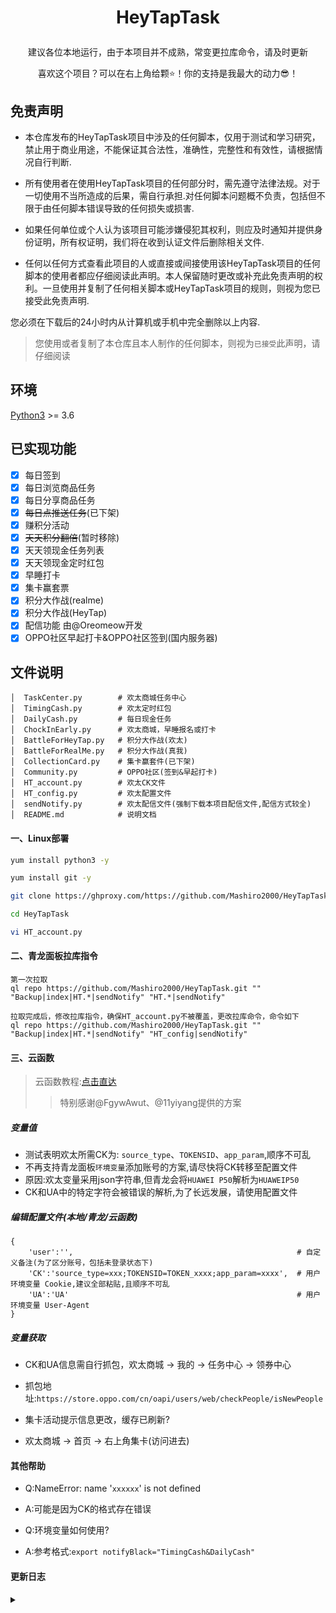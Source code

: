 # <p align="center">HeyTapTask</p>
<p align="center">建议各位本地运行，由于本项目并不成熟，常变更拉库命令，请及时更新</P>
<p align="center">喜欢这个项目？可以在右上角给颗⭐！你的支持是我最大的动力😎！</P>

## 免责声明
- 本仓库发布的HeyTapTask项目中涉及的任何脚本，仅用于测试和学习研究，禁止用于商业用途，不能保证其合法性，准确性，完整性和有效性，请根据情况自行判断.

- 所有使用者在使用HeyTapTask项目的任何部分时，需先遵守法律法规。对于一切使用不当所造成的后果，需自行承担.对任何脚本问题概不负责，包括但不限于由任何脚本错误导致的任何损失或损害.

- 如果任何单位或个人认为该项目可能涉嫌侵犯其权利，则应及时通知并提供身份证明，所有权证明，我们将在收到认证文件后删除相关文件.

- 任何以任何方式查看此项目的人或直接或间接使用该HeyTapTask项目的任何脚本的使用者都应仔细阅读此声明。本人保留随时更改或补充此免责声明的权利。一旦使用并复制了任何相关脚本或HeyTapTask项目的规则，则视为您已接受此免责声明.

您必须在下载后的24小时内从计算机或手机中完全删除以上内容.

> 您使用或者复制了本仓库且本人制作的任何脚本，则视为`已接受`此声明，请仔细阅读

## 环境

[Python3](https://www.python.org/) >= 3.6

## 已实现功能
* [x] 每日签到
* [x] 每日浏览商品任务
* [x] 每日分享商品任务
* [x] ~~每日点推送任务~~(已下架)
* [x] 赚积分活动
* [x] ~~天天积分翻倍~~(暂时移除)
* [x] 天天领现金任务列表
* [x] 天天领现金定时红包
* [x] 早睡打卡
* [x] 集卡赢套票
* [x] 积分大作战(realme)
* [x] 积分大作战(HeyTap)
* [x] 配信功能 由@Oreomeow开发
* [x] OPPO社区早起打卡&OPPO社区签到(国内服务器)

## 文件说明
```text
│  TaskCenter.py        # 欢太商城任务中心
│  TimingCash.py        # 欢太定时红包
│  DailyCash.py         # 每日现金任务
│  ChockInEarly.py      # 欢太商城，早睡报名或打卡
│  BattleForHeyTap.py   # 积分大作战(欢太)
│  BattleForRealMe.py   # 积分大作战(真我)
│  CollectionCard.py    # 集卡赢套件(已下架)
│  Community.py         # OPPO社区(签到&早起打卡)
│  HT_account.py        # 欢太CK文件
│  HT_config.py         # 欢太配置文件
│  sendNotify.py        # 欢太配信文件(强制下载本项目配信文件,配信方式较全)
│  README.md            # 说明文档
```

#### 一、Linux部署
```bash
yum install python3 -y

yum install git -y

git clone https://ghproxy.com/https://github.com/Mashiro2000/HeyTapTask.git   # 国内git较慢，故添加代理前缀

cd HeyTapTask

vi HT_account.py
```

#### 二、青龙面板拉库指令
```text
第一次拉取
ql repo https://github.com/Mashiro2000/HeyTapTask.git "" "Backup|index|HT.*|sendNotify" "HT.*|sendNotify"

拉取完成后，修改拉库指令，确保HT_account.py不被覆盖，更改拉库命令，命令如下
ql repo https://github.com/Mashiro2000/HeyTapTask.git "" "Backup|index|HT.*|sendNotify" "HT_config|sendNotify"
```

#### 三、云函数
> 云函数教程:[点击直达](https://github.com/Mashiro2000/HeyTapTask/blob/main/Doc/README.md)
> > 特别感谢@FgywAwut、@11yiyang提供的方案

##### 变量值
- 测试表明欢太所需CK为: `source_type`、`TOKENSID`、`app_param`,顺序不可乱
- 不再支持青龙面板`环境变量`添加账号的方案,请尽快将CK转移至配置文件
- 原因:欢太变量采用json字符串,但青龙会将`HUAWEI P50`解析为`HUAWEIP50`
- CK和UA中的特定字符会被错误的解析,为了长远发展，请使用配置文件

##### 编辑配置文件(本地/青龙/云函数)
```text
{
    'user':'',                                                  # 自定义备注(为了区分账号，包括未登录状态下)
    'CK':'source_type=xxx;TOKENSID=TOKEN_xxxx;app_param=xxxx',  # 用户环境变量 Cookie,建议全部粘贴,且顺序不可乱
    'UA':'UA'                                                   # 用户环境变量 User-Agent
}
```

##### 变量获取
- CK和UA信息需自行抓包，欢太商城 -> 我的 -> 任务中心 -> 领券中心
- 抓包地址:`https://store.oppo.com/cn/oapi/users/web/checkPeople/isNewPeople`

- 集卡活动提示信息更改，缓存已刷新?
- 欢太商城 -> 首页 -> 右上角集卡(访问进去)

#### 其他帮助
- Q:NameError: name '`xxxxxx`' is not defined
- A:可能是因为CK的格式存在错误

- Q:环境变量如何使用?
- A:参考格式:`export notifyBlack="TimingCash&DailyCash"`


#### 更新日志
<details>
<summary> </summary>
 
> 证明该项目仍然存活

2021-9-29
重构代码,确保后续更新不在涉及`HT_account.py`文件，新增环境变量`notifyBlack`

</details>
